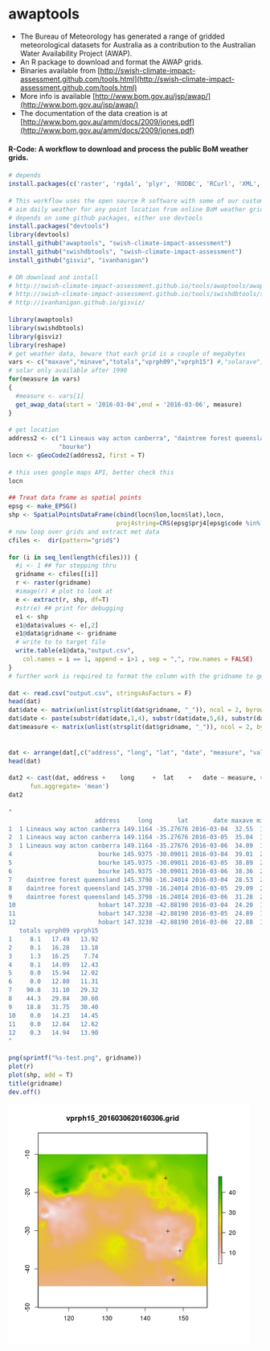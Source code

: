 awaptools
=========

- The Bureau of Meteorology has generated a range of gridded meteorological datasets for Australia as a contribution to the Australian Water Availability Project (AWAP). 
- An R package to download and format the AWAP grids.
- Binaries available from [http://swish-climate-impact-assessment.github.com/tools.html](http://swish-climate-impact-assessment.github.com/tools.html)
- More info is available [http://www.bom.gov.au/jsp/awap/](http://www.bom.gov.au/jsp/awap/)
- The documentation of the data creation is at [http://www.bom.gov.au/amm/docs/2009/jones.pdf](http://www.bom.gov.au/amm/docs/2009/jones.pdf)

#### R-Code: A workflow to download and process the public BoM weather grids.

```r
# depends
install.packages(c('raster', 'rgdal', 'plyr', 'RODBC', 'RCurl', 'XML', 'ggmap', 'maptools', 'spdep'))

# This workflow uses the open source R software with some of our custom written packages:
# aim daily weather for any point location from online BoM weather grids
# depends on some github packages, either use devtools
install.packages("devtools")
library(devtools)
install_github("awaptools", "swish-climate-impact-assessment")
install_github("swishdbtools", "swish-climate-impact-assessment")
install_github("gisviz", "ivanhanigan")

# OR download and install
# http://swish-climate-impact-assessment.github.io/tools/awaptools/awaptools-downloads.html
# http://swish-climate-impact-assessment.github.io/tools/swishdbtools/swishdbtools-downloads.html
# http://ivanhanigan.github.io/gisviz/

library(awaptools)
library(swishdbtools)
library(gisviz)   
library(reshape) 
# get weather data, beware that each grid is a couple of megabytes
vars <- c("maxave","minave","totals","vprph09","vprph15") #,"solarave") 
# solar only available after 1990
for(measure in vars)
{
  #measure <- vars[1]
  get_awap_data(start = '2016-03-04',end = '2016-03-06', measure)
}
 
# get location
address2 <- c("1 Lineaus way acton canberra", "daintree forest queensland", "hobart",
              "bourke")
locn <- gGeoCode2(address2, first = T)

# this uses google maps API, better check this
locn

## Treat data frame as spatial points
epsg <- make_EPSG()
shp <- SpatialPointsDataFrame(cbind(locn$lon,locn$lat),locn,
                              proj4string=CRS(epsg$prj4[epsg$code %in% '4283']))
# now loop over grids and extract met data
cfiles <-  dir(pattern="grid$")
 
for (i in seq_len(length(cfiles))) {
  #i <- 1 ## for stepping thru
  gridname <- cfiles[[i]]
  r <- raster(gridname)
  #image(r) # plot to look at
  e <- extract(r, shp, df=T)
  #str(e) ## print for debugging
  e1 <- shp
  e1@data$values <- e[,2]
  e1@data$gridname <- gridname
  # write to to target file
  write.table(e1@data,"output.csv",
    col.names = i == 1, append = i>1 , sep = ",", row.names = FALSE)
}
# further work is required to format the column with the gridname to get out the date and weather paramaters.

dat <- read.csv("output.csv", stringsAsFactors = F)
head(dat)
dat$date <- matrix(unlist(strsplit(dat$gridname, "_")), ncol = 2, byrow=TRUE)[,2]
dat$date <- paste(substr(dat$date,1,4), substr(dat$date,5,6), substr(dat$date,7,8), sep = "-")
dat$measure <- matrix(unlist(strsplit(dat$gridname, "_")), ncol = 2, byrow=TRUE)[,1]


dat <- arrange(dat[,c("address", "long", "lat", "date", "measure", "values")], address, date, measure)
head(dat)

dat2 <- cast(dat, address +    long     +  lat    +   date ~ measure, value = 'values',
      fun.aggregate= 'mean')
dat2

"
                        address     long       lat       date maxave minave
1  1 Lineaus way acton canberra 149.1164 -35.27676 2016-03-04  32.55  15.10
2  1 Lineaus way acton canberra 149.1164 -35.27676 2016-03-05  35.04  15.24
3  1 Lineaus way acton canberra 149.1164 -35.27676 2016-03-06  34.09  15.36
4                        bourke 145.9375 -30.09011 2016-03-04  39.01  25.97
5                        bourke 145.9375 -30.09011 2016-03-05  38.89  22.15
6                        bourke 145.9375 -30.09011 2016-03-06  38.36  21.83
7    daintree forest queensland 145.3798 -16.24014 2016-03-04  28.53  23.70
8    daintree forest queensland 145.3798 -16.24014 2016-03-05  29.09  24.51
9    daintree forest queensland 145.3798 -16.24014 2016-03-06  31.28  24.86
10                       hobart 147.3238 -42.88190 2016-03-04  24.20  12.85
11                       hobart 147.3238 -42.88190 2016-03-05  24.89  12.36
12                       hobart 147.3238 -42.88190 2016-03-06  22.88  14.22
   totals vprph09 vprph15
1     8.1   17.49   13.92
2     0.1   16.28   13.18
3     1.3   16.25    7.74
4     0.1   14.09   12.43
5     0.0   15.94   12.02
6     0.0   12.80   11.31
7    90.8   31.10   29.32
8    44.3   29.84   30.60
9    18.8   31.75   30.40
10    0.0   14.23   14.45
11    0.0   12.84   12.62
12    0.3   14.94   13.90
"

png(sprintf("%s-test.png", gridname))
plot(r)
plot(shp, add = T)
title(gridname)
dev.off()

```

![tests/vprph15_2016030620160306.grid-test.png](tests/vprph15_2016030620160306.grid-test.png)
